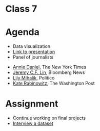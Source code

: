 # Class 7

# Agenda
* Data visualization
* [Link to presentation](https://docs.google.com/presentation/d/1bsiyXEthkgmF9rgmqeEQPhaYTJ5ms17xOMOcoesaZgs/edit?usp=sharing)
* Panel of journalists
+ [Annie Daniel](https://twitter.com/anieldaniel), The New York Times
+ [Jeremy C.F. Lin](https://twitter.com/Jeremy_CF_Lin), Bloomberg News
+ [Lily Mihalik](https://twitter.com/mazet), Politico
+ [Kate Rabinowitz](https://twitter.com/dataKateR), The Washington Post

# Assignment
* Continue working on final projects
* [Interview a dataset](https://github.com/mlalexander/digitalframeworks-summer2019/blob/master/class7/assignment5.md)
